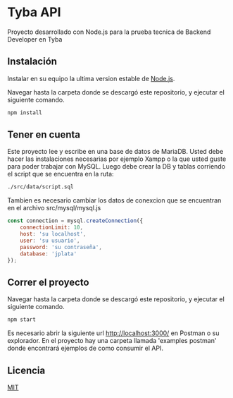 # Tyba API

Proyecto desarrollado con Node.js para la prueba tecnica de Backend Developer en Tyba
## Instalación

Instalar en su equipo la ultima version estable de [Node.js](https://nodejs.org/en/).

Navegar hasta la carpeta donde se descargó este repositorio, y ejecutar el siguiente comando.

```bash
npm install
```

## Tener en cuenta
Este proyecto lee y escribe en una base de datos de MariaDB. Usted debe hacer las instalaciones necesarias por ejemplo Xampp o la que usted guste para poder trabajar con MySQL. Luego debe crear la DB y tablas corriendo el script que se encuentra en la ruta:

```bash
./src/data/script.sql

```

Tambien es necesario cambiar los datos de conexcion que se encuentran en el archivo src/mysql/mysql.js

```javascript
const connection = mysql.createConnection({
    connectionLimit: 10,
    host: 'su localhost',
    user: 'su usuario',
    password: 'su contraseña',
    database: 'jplata'
});
```
## Correr el proyecto

Navegar hasta la carpeta donde se descargó este repositorio, y ejecutar el siguiente comando.

```bash
npm start

```

Es necesario abrir la siguiente url [http://localhost:3000/](http://localhost:3000) en Postman o su explorador.
En el proyecto hay una carpeta llamada 'examples postman' donde encontrará ejemplos de como consumir el API.
## Licencia 
[MIT](https://choosealicense.com/licenses/mit/)